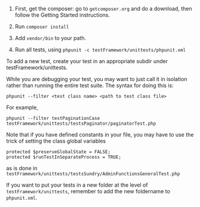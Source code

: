 1. First, get the composer: go to `getcomposer.org` and do a download,
then follow the Getting Started instructions. 

2. Run `composer install`

3. Add `vendor/bin` to your path.

4. Run all tests, using 
`phpunit -c testFramework/unittests/phpunit.xml`


To add a new test, create your test in an appropriate subdir under testFramework/unittests.

While you are debugging  your test, you may want to just call it in isolation rather than running the entire test suite.
The syntax for doing this is:

`phpunit --filter <test class name> <path to test class file>`

For example,

`phpunit --filter testPaginationCase testFramework/unittests/testsPaginator/paginatorTest.php`

Note that if you have defined constants in your file, you may have to use the trick of setting the class global variables

    protected $preserveGlobalState = FALSE;
    protected $runTestInSeparateProcess = TRUE;

as is done in `testFramework/unittests/testsSundry/AdminFunctionsGeneralTest.php`

If you want to put your tests in a new folder at the level of `testFramework/unittests`, remember to add the new foldername to `phpunit.xml`.

